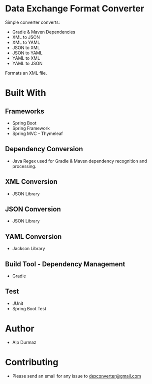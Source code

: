 # Data Exchange Format Converter

Simple converter converts:</br>

- Gradle & Maven Dependencies</br>
- XML to JSON</br>
- XML to YAML</br>
- JSON to XML</br>
- JSON to YAML</br>
- YAML to XML</br>
- YAML to JSON</br>

Formats an XML file.

# Built With

## Frameworks
- Spring Boot</br>
- Spring Framework</br>
- Spring MVC - Thymeleaf </br>

## Dependency Conversion </br>
- Java Regex used for Gradle & Maven dependency recognition and processing.</br>

## XML Conversion</br>
- JSON Library</br>

## JSON Conversion</br>
- JSON Library</br>

## YAML Conversion</br>
- Jackson Library</br>

## Build Tool - Dependency Management</br>
- Gradle</br>

## Test</br>
- JUnit</br>
- Spring Boot Test</br>

# Author</br>
- Alp Durmaz

# Contributing</br>
- Please send an email for any issue to dexconverter@gmail.com


